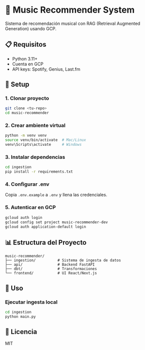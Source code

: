 # 🎵 Music Recommender System

Sistema de recomendación musical con RAG (Retrieval Augmented Generation) usando GCP.

## 📋 Requisitos

- Python 3.11+
- Cuenta en GCP
- API keys: Spotify, Genius, Last.fm

## 🚀 Setup

### 1. Clonar proyecto
```bash
git clone <tu-repo>
cd music-recommender
```

### 2. Crear ambiente virtual
```bash
python -m venv venv
source venv/bin/activate  # Mac/Linux
venv\Scripts\activate     # Windows
```

### 3. Instalar dependencias
```bash
cd ingestion
pip install -r requirements.txt
```

### 4. Configurar .env
Copia `.env.example` a `.env` y llena las credenciales.

### 5. Autenticar en GCP
```bash
gcloud auth login
gcloud config set project music-recommender-dev
gcloud auth application-default login
```

## 📊 Estructura del Proyecto
```
music-recommender/
├── ingestion/          # Sistema de ingesta de datos
├── api/                # Backend FastAPI
├── dbt/                # Transformaciones
└── frontend/           # UI React/Next.js
```

## 🎯 Uso

### Ejecutar ingesta local
```bash
cd ingestion
python main.py
```

## 📝 Licencia

MIT



